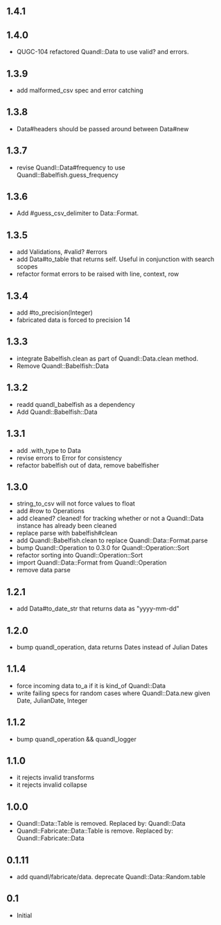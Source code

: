 ## 1.4.1 





## 1.4.0 

* QUGC-104 refactored Quandl::Data to use valid? and errors.



## 1.3.9

* add malformed_csv spec and error catching


## 1.3.8

* Data#headers should be passed around between Data#new


## 1.3.7

* revise Quandl::Data#frequency to use Quandl::Babelfish.guess_frequency


## 1.3.6

* Add #guess_csv_delimiter to Data::Format.


## 1.3.5

* add Validations, #valid? #errors
* add Data#to_table that returns self. Useful in conjunction with search scopes
* refactor format errors to be raised with line, context, row


## 1.3.4

* add #to_precision(Integer)
* fabricated data is forced to precision 14


## 1.3.3

* integrate Babelfish.clean as part of Quandl::Data.clean method.
* Remove Quandl::Babelfish::Data


## 1.3.2

* readd quandl_babelfish as a dependency
* Add Quandl::Babelfish::Data


## 1.3.1

* add .with_type to Data
* revise errors to Error for consistency
* refactor babelfish out of data, remove babelfisher


## 1.3.0

* string_to_csv will not force values to float
* add #row to Operations
* add cleaned? cleaned! for tracking whether or not a Quandl::Data instance has already been cleaned
* replace parse with babelfish#clean
* add Quandl::Babelfish.clean to replace Quandl::Data::Format.parse
* bump Quandl::Operation to 0.3.0 for Quandl::Operation::Sort
* refactor sorting into Quandl::Operation::Sort
* import Quandl::Data::Format from Quandl::Operation
* remove data parse


## 1.2.1

* add Data#to_date_str that returns data as "yyyy-mm-dd"


## 1.2.0

* bump quandl_operation, data returns Dates instead of Julian Dates


## 1.1.4

* force incoming data to_a if it is kind_of Quandl::Data
* write failing specs for random cases where Quandl::Data.new given Date, JulianDate, Integer


## 1.1.2

* bump quandl_operation && quandl_logger


## 1.1.0

* it rejects invalid transforms
* it rejects invalid collapse

## 1.0.0

* Quandl::Data::Table is removed. Replaced by: Quandl::Data
* Quandl::Fabricate::Data::Table is remove. Replaced by: Quandl::Fabricate::Data


## 0.1.11

* add quandl/fabricate/data. deprecate Quandl::Data::Random.table


## 0.1

* Initial